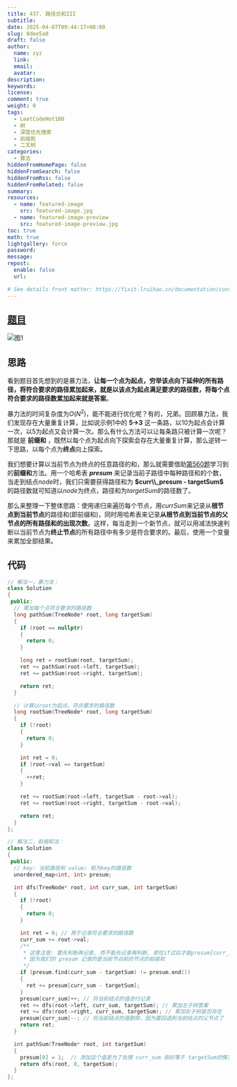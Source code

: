```yaml
---
title: 437. 路径总和III
subtitle:
date: 2025-04-07T09:44:17+08:00
slug: 8dee5a0
draft: false
author:
  name: zyz
  link:
  email:
  avatar:
description:
keywords:
license:
comment: true
weight: 0
tags:
  - LeetCodeHot100
  - 树
  - 深度优先搜索
  - 前缀和
  - 二叉树
categories:
  - 算法
hiddenFromHomePage: false
hiddenFromSearch: false
hiddenFromRss: false
hiddenFromRelated: false
summary:
resources:
  - name: featured-image
    src: featured-image.jpg
  - name: featured-image-preview
    src: featured-image-preview.jpg
toc: true
math: true
lightgallery: force
password:
message:
repost:
  enable: false
  url:

# See details front matter: https://fixit.lruihao.cn/documentation/content-management/introduction/#front-matter
---
```


## [题目](https://leetcode.cn/problems/path-sum-iii/description/?envType=study-plan-v2&envId=top-100-liked)

![图1](/PostsImgs/LeetCode/437/question.png)

## 思路

看到题目首先想到的是暴力法，**让每一个点为起点，穷举该点向下延伸的所有路径，将符合要求的路径累加起来，就是以该点为起点满足要求的路径数，将每个点符合要求的路径数累加起来就是答案**。

暴力法的时间复杂度为$O(N^2)$，能不能进行优化呢？有的，兄弟。回顾暴力法，我们发现存在大量重复计算，比如说示例1中的 **5→3** 这一条路，以10为起点会计算一次，以5为起点又会计算一次。那么有什么方法可以让每条路只被计算一次呢？那就是 **前缀和** ，既然以每个点为起点向下探索会存在大量重复计算，那么逆转一下思路，以每个点为**终点**向上探索。

我们想要计算以当前节点为终点的任意路径的和，那么就需要借助[第560题](https://zyzhi.top/posts/847b681/)学习到的**前缀和**方法。用一个哈希表 **$presum$** 来记录当前子路径中每种路径和的个数，当走到结点$node$时，我们只需要获得路径和为 **$curr\\_presum - targetSum$** 的路径数就可知道以$node$为终点，路径和为$targetSum$的路径数了。

那么来整理一下整体思路：使用递归来遍历每个节点，用$currSum$来记录从**根节点到当前节点**的路径和(即前缀和)，同时用哈希表来记录**从根节点到当前节点的父节点的所有路径和的出现次数**。这样，每当走到一个新节点，就可以用减法快速判断以当前节点为**终止节点**的所有路径中有多少是符合要求的。最后，使用一个变量来累加全部结果。

## 代码

```cpp
// 解法一，暴力法：
class Solution
{
 public:
  // 累加每个点符合要求的路径数
  long pathSum(TreeNode* root, long targetSum)
  {
    if (root == nullptr)
    {
      return 0;
    }

    long ret = rootSum(root, targetSum);
    ret += pathSum(root->left, targetSum);
    ret += pathSum(root->right, targetSum);

    return ret;
  }

  // 计算以root为起点，符合要求的路径数
  long rootSum(TreeNode* root, long targetSum)
  {
    if (!root)
    {
      return 0;
    }

    int ret = 0;
    if (root->val == targetSum)
    {
      ++ret;
    }

    ret += rootSum(root->left, targetSum - root->val);
    ret += rootSum(root->right, targetSum - root->val);

    return ret;
  }
};

// 解法二，前缀和法：
class Solution
{
 public:
  // key: 当前路径和 value: 和为key的路径数
  unordered_map<int, int> presum;

  int dfs(TreeNode* root, int curr_sum, int targetSum)
  {
    if (!root)
    {
      return 0;
    }

    int ret = 0; // 用于记录符合要求的路径数
    curr_sum += root->val;
    /**
     * 这里注意: 要先判断再记录, 而不能先记录再判断, 即在if过后才能presum[curr_sum]++;
     * 因为我们的 presum 记录的是当前节点前的节点的前缀和
     */
    if (presum.find(curr_sum - targetSum) != presum.end())
    {
      ret += presum[curr_sum - targetSum];
    }
    presum[curr_sum]++; // 将当前结点的值进行记录
    ret += dfs(root->left, curr_sum, targetSum); // 累加左子树答案
    ret += dfs(root->right, curr_sum, targetSum); // 累加右子树是否存在
    presum[curr_sum]--; // 将当前结点的值删除，因为要回退到当前结点的父节点了
    return ret;
  }

  int pathSum(TreeNode* root, int targetSum)
  {
    presum[0] = 1;  // 添加这个值是为了处理 curr_sum 刚好等于 targetSum的情况
    return dfs(root, 0, targetSum);
  }
};
```
